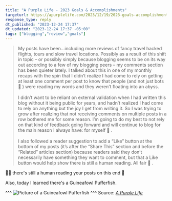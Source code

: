 ```yaml
---
title: "A Purple Life - 2023 Goals & Accomplishments"
targeturl: https://apurplelife.com/2023/12/19/2023-goals-accomplishments/
response_type: reply
dt_published: "2023-12-24 17:37"
dt_updated: "2023-12-24 17:37 -05:00"
tags: ["blogging","review","goals"]
---
```


> My posts have been...including more reviews of fancy travel hacked flights, tours and slow travel locations. Possibly as a result of this shift in topic – or possibly simply because blogging seems to be on its way out according to a few of my blogging peers – my comments section has been quieter lately. I talked about this in one of my monthly recaps with the spin that I didn’t realize I had come to rely on getting at least one comment per post to know that people (and not just bots 🙂 ) were reading my words and they weren’t floating into an abyss.  
> <br> 
> I didn’t want to be reliant on external validation when I had written this blog without it being public for years, and hadn’t realized I had come to rely on anything but the joy I get from writing it. So I was trying to grow after realizing that not receiving comments on multiple posts in a row bothered me for some reason. I’m going to do my best to not rely on that kind of feedback going forward and will continue to blog for the main reason I always have: for myself 🙂 .  
> <br> 
> I also followed a reader suggestion to add a “Like” button at the bottom of my posts (it’s after the “Share This” section and before the “Related” articles section) because readers said they don’t necessarily have something they want to comment, but that a Like button would help show there is still a human reading. All fair 🙂 .  


:raising_hand_man: there's still a human reading your posts on this end :slightly_smiling_face:

Also, today I learned there's a Guineafowl Pufferfish.

^^^
![Picture of a Guineafowl Pufferfish](https://apurplelife.com/wp-content/uploads/2023/12/GFPuffer-copy.png)
^^^ Source: *[A Purple Life](https://apurplelife.com/)*

